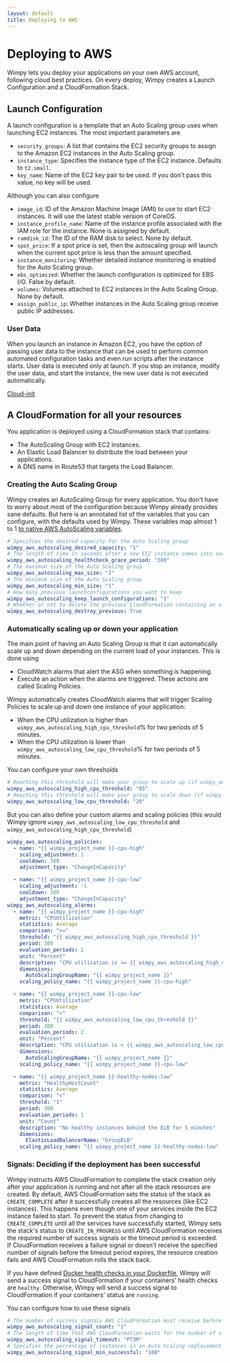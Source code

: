 ```yaml
---
layout: default
title: Deploying to AWS
---
```


# Deploying to AWS
Wimpy lets you deploy your applications on your own AWS account, following cloud best practices.
On every deploy, Wimpy creates a Launch Configuration and a CloudFormation Stack.

## Launch Configuration
A launch configuration is a template that an Auto Scaling group uses when launching EC2 instances.
The most important parameters are
- `security_groups`: A list that contains the EC2 security groups to assign to the Amazon EC2 instances in the Auto Scaling group.
- `instance_type`: Specifies the instance type of the EC2 instance. Defaults to `t2.small`.
- `key_name`: Name of the EC2 key pair to be used. If you don't pass this value, no key will be used.

Although you can also configure
- `image_id`: ID of the Amazon Machine Image (AMI) to use to start EC2 instances. It will use the latest stable version of CoreOS.
- `instance_profile_name`: Name of the instance profile associated with the IAM role for the instance. None is assigned by default.
- `ramdisk_id`: The ID of the RAM disk to select. None by default.
- `spot_price`: If a spot price is set, then the autoscaling group will launch when the current spot price is less than the amount specified.
- `instance_monitoring`: Whether detailed instance monitoring is enabled for the Auto Scaling group.
- `ebs_optimized`: Whether the launch configuration is optimized for EBS I/O. False by default.
- `volumes`: Volumes attached to EC2 instances in the Auto Scaling Group. None by default.
- `assign_public_ip`: Whether instances in the Auto Scaling group receive public IP addresses.

### User Data
When you launch an instance in Amazon EC2, you have the option of passing user data to the instance that can be used to perform common automated configuration tasks and even run scripts after the instance starts.
User data is executed only at launch. If you stop an instance, modify the user data, and start the instance, the new user data is not executed automatically.

[Cloud-init](https://cloudinit.readthedocs.io/en/latest/)

## A CloudFormation for all your resources
You application is deployed using a CloudFormation stack that contains:
- The AutoScaling Group with EC2 instances.
- An Elastic Load Balancer to distribute the load between your applications.
- A DNS name in Route53 that targets the Load Balancer.

### Creating the Auto Scaling Group
Wimpy creates an AutoScaling Group for every application. You don't have to worry about most of the configuration because Wimpy already provides sane defaults.
But here is an annotated list of the variables that you can configure, with the defaults used by Wimpy.
These variables map almost 1 to 1 [to native AWS AutoScaling variables](https://docs.aws.amazon.com/AWSCloudFormation/latest/UserGuide/aws-properties-as-group.html).

```yaml
# Specifies the desired capacity for the Auto Scaling group
wimpy_aws_autoscaling_desired_capacity: "1"
# The length of time in seconds after a new EC2 instance comes into service that Auto Scaling starts checking its health
wimpy_aws_autoscaling_healthcheck_grace_period: "300"
# The maximum size of the Auto Scaling group
wimpy_aws_autoscaling_max_size: "2"
# The minimum size of the Auto Scaling group
wimpy_aws_autoscaling_min_size: "1"
# How many previous launchconfigurations you want to keep
wimpy_aws_autoscaling_keep_launch_configurations: "1"
# Whether or not to delete the previous CloudFormation containing an older version of your application
wimpy_aws_autoscaling_destroy_previous: True
```

### Automatically scaling up or down your application
The main point of having an Auto Scaling Group is that it can automatically scale up and down depending on the current load of your instances.
This is done using
- CloudWatch alarms that alert the ASG when something is happening.
- Execute an action when the alarms are triggered. These actions are called Scaling Policies.

Wimpy automatically creates CloudWatch alarms that will trigger Scaling Policies to scale up and down one instance of your application:
- When the CPU utilization is higher than `wimpy_aws_autoscaling_high_cpu_threshold`% for two periods of 5 minutes.
- When the CPU utilization is lower than `wimpy_aws_autoscaling_low_cpu_threshold`% for two periods of 5 minutes.

You can configure your own thresholds

```yaml
# Reaching this threshold will make your group to scale up (if wimpy_aws_autoscaling_max_size not reached yet)
wimpy_aws_autoscaling_high_cpu_threshold: "85"
# Reaching this threshold will make your group to scale down (if wimpy_aws_autoscaling_min_size not reached yet)
wimpy_aws_autoscaling_low_cpu_threshold: "20"
```

But you can also define your custom alarms and scaling policies (this would Wimpy ignore `wimpy_aws_autoscaling_low_cpu_threshold` and `wimpy_aws_autoscaling_high_cpu_threshold`)

```yaml
wimpy_aws_autoscaling_policies:
  - name: "{{ wimpy_project_name }}-cpu-high"
    scaling_adjustment: 1
    cooldown: 300
    adjustment_type: "ChangeInCapacity"

  - name: "{{ wimpy_project_name }}-cpu-low"
    scaling_adjustment: -1
    cooldown: 300
    adjustment_type: "ChangeInCapacity"
wimpy_aws_autoscaling_alarms:
  - name: "{{ wimpy_project_name }}-cpu-high"
    metric: "CPUUtilization"
    statistics: Average
    comparison: ">="
    threshold: "{{ wimpy_aws_autoscaling_high_cpu_threshold }}"
    period: 300
    evaluation_periods: 2
    unit: "Percent"
    description: "CPU utilization is >= {{ wimpy_aws_autoscaling_high_cpu_threshold }}% for two periods of 5 minutes."
    dimensions:
      AutoScalingGroupName: "{{ wimpy_project_name }}"
    scaling_policy_name: "{{ wimpy_project_name }}-cpu-high"

  - name: "{{ wimpy_project_name }}-cpu-low"
    metric: "CPUUtilization"
    statistics: Average
    comparison: "<"
    threshold: "{{ wimpy_aws_autoscaling_low_cpu_threshold }}"
    period: 300
    evaluation_periods: 2
    unit: "Percent"
    description: "CPU utilization is < {{ wimpy_aws_autoscaling_low_cpu_threshold }}% for two periods of 5 minutes"
    dimensions:
      AutoScalingGroupName: "{{ wimpy_project_name }}"
    scaling_policy_name: "{{ wimpy_project_name }}-cpu-low"

  - name: "{{ wimpy_project_name }}-healthy-nodes-low"
    metric: "HealthyHostCount"
    statistics: Average
    comparison: "<"
    threshold: "1"
    period: 300
    evaluation_periods: 1
    unit: "Count"
    description: "No healthy instances behind the ELB for 5 minutes"
    dimensions:
      ElasticLoadBalancerName: "GroupELB"
    scaling_policy_name: "{{ wimpy_project_name }}-healthy-nodes-low"
```


### Signals: Deciding if the deployment has been successful
Wimpy instructs AWS CloudFormation to complete the stack creation only after your application is running and not after all the stack resources are created.
By default, AWS CloudFormation sets the status of the stack as `CREATE_COMPLETE` after it successfully creates all the resources (like EC2 instances).
This happens even though one of your services inside the EC2 instance failed to start.
To prevent the status from changing to `CREATE_COMPLETE` until all the services have successfully started, Wimpy sets the stack's status to `CREATE_IN_PROGRESS` until AWS CloudFormation receives the required number of success signals or the timeout period is exceeded.
If CloudFormation receives a failure signal or doesn't receive the specified number of signals before the timeout period expires, the resource creation fails and AWS CloudFormation rolls the stack back. 

If you have defined [Docker health checks in your Dockerfile](https://docs.docker.com/engine/reference/builder/#healthcheck), Wimpy will send a success signal to CloudFormation if your containers' health checks are `healthy`.
Otherwise, Wimpy will send a success signal to CloudFormation if your containers' status are `running`.

You can configure how to use these signals

```yaml
# The number of success signals AWS CloudFormation must receive before it sets the resource status as CREATE_COMPLETE
wimpy_aws_autoscaling_signal_count: "1"
# The length of time that AWS CloudFormation waits for the number of signals that was specified in the Count property
wimpy_aws_autoscaling_signal_timeout: "PT3M"
# Specifies the percentage of instances in an Auto Scaling replacement update that must signal success for the update to succeed
wimpy_aws_autoscaling_signal_min_successful: "100"
```
